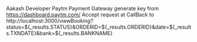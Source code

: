 Aakash Developer
Paytm Payment Gateway
generate key from https://dashboard.paytm.com/
Accept request at CallBack to http://localhost:3000/viewBooking?status=${_results.STATUS}&ORDERID=${_results.ORDERID}&date=${_results.TXNDATE}&bank=${_results.BANKNAME}

